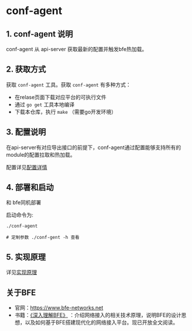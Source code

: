 # conf-agent 

## 1. conf-agent 说明
conf-agent 从 api-server 获取最新的配置并触发bfe热加载。

## 2. 获取方式
获取 `conf-agent` 工具。获取 `conf-agent` 有多种方式：
- 在relase页面下载对应平台的可执行文件
- 通过 `go get` 工具本地编译
- 下载本仓库，执行 `make` （需要go开发环境）

## 3. 配置说明
在api-server有对应导出接口的前提下，conf-agent通过配置能够支持所有的module的配置拉取和热加载。

配置详见[配置详情](/docds/zh_cn/config.md)

## 4. 部署和启动
和 bfe同机部署

启动命令为:

```
./conf-agent

# 定制参数 ./conf-gent -h 查看
```

## 5. 实现原理
详见[实现原理](./implementation.md)


## 关于BFE
- 官网：https://www.bfe-networks.net
- 书籍：[《深入理解BFE》](https://github.com/baidu/bfe-book) ：介绍网络接入的相关技术原理，说明BFE的设计思想，以及如何基于BFE搭建现代化的网络接入平台。现已开放全文阅读。